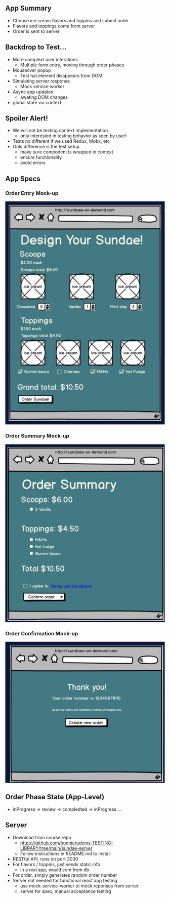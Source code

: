 ## App Summary

- Choose ice cream flavors and toppins and submit order
- Flavors and toppings come from server
- Order is sent to server

## Backdrop to Test...

- More complext user interations
  - Multiple form entry, moving through order phases
- Mouseover popup
  - Test hat element disappears from DOM
- Simulating server response
  - Mock service worker
- Async app updates
  - awating DOM changes
- global state via context

## Spoiler Alert!

- We will not be testing context implementation
  - only interested in testing behavior as seen by user!
- Tests no different if we used Redux, Mobx, etc
- Only difference is the test setup
  - make sure component is wrapped in context
  - ensure functionality
  - avoid errors

## App Specs

### Order Entry Mock-up

![sundae](./sundae.png)

### Order Summary Mock-up

![sundae](./sundae2.png)

### Order Confirmation Mock-up

![sundae](./sundae3.png)

## Order Phase State (App-Level)

- inProgress -> review -> compledted -> inProgress....

## Server

- Download from course repo
  - https://github.com/bonnie/udemy-TESTING-LIBRARY/tree/main/sundae-server
  - Follow instructions in README.md to install
- RESTful API, runs on port 3030
- For flavors / toppins, just sends static info
  - in a real app, would com from db
- For order, simply generates random order number
- Server not needed for functional react app testing
  - use mock-service-worker to mock reponses from server
  - server for spec, manual acceptance testing
